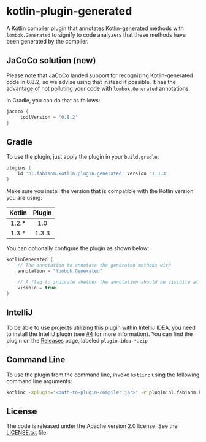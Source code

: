 # kotlin-plugin-generated
A Kotlin compiler plugin that annotates Kotlin-generated methods with
`lombok.Generated` to signify to code analyzers that these methods have been
generated by the compiler.

## JaCoCo solution (new)
Please note that JaCoCo landed support for recognizing Kotlin-generated
code in 0.8.2, so we advise using that instead if possible.
It has the advantage of not polluting your code with `lombok.Generated` 
annotations.

In Gradle, you can do that as follows:

```groovy
jacoco {
     toolVersion = '0.8.2'
}
```

## Gradle
To use the plugin, just apply the plugin in your `build.gradle`:

```groovy
plugins {
    id 'nl.fabianm.kotlin.plugin.generated' version '1.3.3'
}
```

Make sure you install the version that is compatible with the Kotlin
version you are using:

| **Kotlin** | **Plugin** |
|:----------:|:----------:|
|    1.2.*  |     1.0    |
|    1.3.*  |    1.3.3   |

You can optionally configure the plugin as shown below:

```groovy
kotlinGenerated {
    // The annotation to annotate the generated methods with
    annotation = "lombok.Generated"
    
    // A flag to indicate whether the annotation should be visibile at runtime
    visible = true
}
```

## IntelliJ
To be able to use projects utilizing this plugin within IntelliJ IDEA, 
you need to install the IntelliJ plugin (see [#4](https://github.com/fabianishere/kotlin-plugin-generated/issues/4) for more information). You can find the plugin on the
[Releases](https://github.com/fabianishere/kotlin-plugin-generated/releases) page, labeled `plugin-idea-*.zip`

## Command Line
To use the plugin from the command line, invoke `kotlinc` using the
following command line arguments:

```bash
kotlinc -Xplugin="<path-to-plugin-compiler.jar>" -P plugin:nl.fabianm.kotlin.plugin.generated:annotation="lombok.Generated" -P plugin:nl.fabianm.kotlin.plugin.generated:visible=true ...
```

## License
The code is released under the Apache version 2.0 license. See the
[LICENSE.txt](/LICENSE.txt) file.
